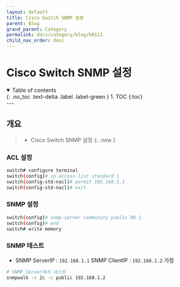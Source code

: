 ```yaml
---
layout: default
title: Cisco Switch SNMP 설정
parent: Blog
grand_parent: Category
permalink: docs/category/blog/b0111
child_nav_order: desc
---
```

# Cisco Switch SNMP 설정
<details open markdown="block">
  <summary>
    Table of contents
  </summary>
  {: .no_toc .text-delta .label .label-green }
1. TOC
{:toc}
</details>
---

## 개요

> - Cisco Switch SNMP 설정
{: .new }

### ACL 설정
  
```bash
switch# configure terminal
switch(config)# ip access-list standard 1
switch(config-std-nacl)# permit 192.168.1.1
switch(config-std-nacl)# exit
```

### SNMP 설정

```bash
switch(config)# snmp-server community public RO 1
switch(config)# end
switch# write memory
```

### SNMP 테스트

- SNMP ServerIP : `192.168.1.1` SNMP ClientIP : `192.168.1.2` 가정

```bash
# SNMP Server에서 테스트
snmpwalk -v 2c -c public 192.168.1.2
```
